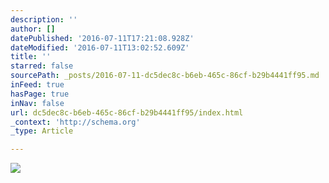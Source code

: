 ```yaml
---
description: ''
author: []
datePublished: '2016-07-11T17:21:08.928Z'
dateModified: '2016-07-11T13:02:52.609Z'
title: ''
starred: false
sourcePath: _posts/2016-07-11-dc5dec8c-b6eb-465c-86cf-b29b4441ff95.md
inFeed: true
hasPage: true
inNav: false
url: dc5dec8c-b6eb-465c-86cf-b29b4441ff95/index.html
_context: 'http://schema.org'
_type: Article

---
```

![](https://the-grid-user-content.s3-us-west-2.amazonaws.com/f80e360f-5fe0-46b2-8d5b-ac6842cdac1a.png)